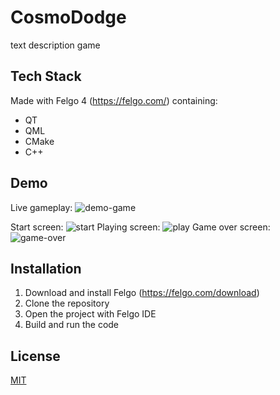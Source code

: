 # CosmoDodge
text description game

## Tech Stack
Made with Felgo 4 (https://felgo.com/) containing:
- QT
- QML
- CMake
- C++

## Demo
Live gameplay:
![demo-game](https://github.com/kstroobants/CosmoDodge/assets/130580298/56ba4b22-d5d3-4241-bc94-c09150b20353)

Start screen:
![start](https://github.com/kstroobants/CosmoDodge/assets/130580298/16792af7-e702-42f9-b5ed-853c88da18c5)
Playing screen:
![play](https://github.com/kstroobants/CosmoDodge/assets/130580298/61982739-b243-4604-b14c-eaac805ac83f)
Game over screen:
![game-over](https://github.com/kstroobants/CosmoDodge/assets/130580298/a735a933-83ae-4997-a56a-1159aa0b4ff2)

## Installation
1. Download and install Felgo (https://felgo.com/download)
2. Clone the repository
3. Open the project with Felgo IDE
4. Build and run the code

## License
[MIT](https://choosealicense.com/licenses/mit/)
